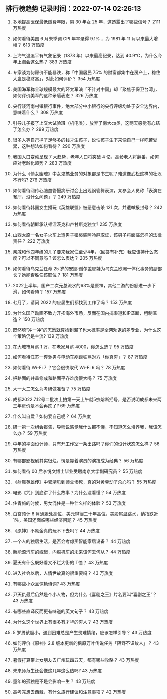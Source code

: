 
## 排行榜趋势 记录时间：2022-07-14 02:26:13
  
  1. 多地提高医保最低缴费年限，男 30 年女 25 年，这透露出了哪些信号？ 2111 万热度
    
  2. 如何看待美国 6 月未季调 CPI 年率录得 9.1% ，为 1981 年 11 月以来最大增幅？ 613 万热度
    
  3. 上海气温追平有气象记录（1873 年）以来最高纪录，达到 40.9℃，为什么今年上海会这么热？ 383 万热度
    
  4. 专家谈为何房价不能暴跌，称「中国居民 75% 的财富都集中在房产上，稳住大盘是稳财富」，对此如何评价？ 354 万热度
    
  5. 美国海军称全球规模最大的环太军演「不针对中国」却「聚焦于保卫台湾」，如何评价美军的这种矛盾表态？ 326 万热度
    
  6. 央行谈河南村镇银行事件，绝大部分中小银行的央行评级均处于安全边界内，意味着什么？ 308 万热度
    
  7. 引导儿子报了上交大试验班（机电类），放弃了南大cs类，这两天感觉有心结了怎么办？ 299 万热度
    
  8. 很多人等自己挣了足够多的钱才生孩子，说怕孩子生下来像自己一样吃苦受累，这种想法如何看待？ 290 万热度
    
  9. 我国人口变动呈现 7 大趋势，老年人口将突破 4 亿，高龄老人将翻番，如何应对老龄化趋势？ 283 万热度
    
  10. 为什么《倩女幽魂》中女鬼搞业务的对象都是书生呢？难道像武松这样的壮汉不行吗? 276 万热度
    
  11. 如何看待网传心脑血管慢病研讨会上出现钢管舞表演，某参会人员称「表演在餐厅，没什么问题」？ 249 万热度
    
  12. 如何看待韩国女主播玩《英雄联盟》被恶意击杀 121 次，并遭举报封号？ 242 万热度
    
  13. 如何看待朝鲜承认顿涅茨克和卢甘斯克独立? 235 万热度
    
  14. 山西太原一名女子火车上遭男子猥亵装睡冷静取证，该男子将面临怎样的法律责任？ 222 万热度
    
  15. 亲戚和他四年级的儿子要来我家住至少4年，（回答有补充）我应该持什么态度？可以不同意吗？该怎么表达？ 205 万热度
    
  16. 如何看待乌克兰任命 25 岁的安娜·谢尔盖耶娃为乌克兰欧洲一体化事务的副部长？她能否胜任该职位？ 181 万热度
    
  17. 2022上半年，国产二次元总流水的63%是原神，其他二游的份额进一步下滑，如何看待？ 157 万热度
    
  18. 七月了，请问 2022 的应届生们都找到工作了吗？ 153 万热度
    
  19. 为什么国产动画不致力开拓海外市场，反而在国内搞渠道和IP垄断，粗制滥造？ 150 万热度
    
  20. 既然填“冲一冲”的志愿就算捡到漏了也大概率是全网劝退的差专业，为什么这个策略仍是主流? 139 万热度
    
  21. 在大城市月薪 1 万，在老家月薪 4000，你怎么选？ 95 万热度
    
  22. 如何看待江苏一奔驰男与电动车剐蹭狂骂对方「你真穷」？ 87 万热度
    
  23. 如何看待 Wi-Fi 7 ？它会很快取代 Wi-Fi 6 吗？ 78 万热度
    
  24. 把路面的井盖修成和路面平齐难度很大吗？ 75 万热度
    
  25. 大一大二怎么为考研做准备？ 75 万热度
    
  26. 成都2022.7.12号二批次土拍第一天上午就5宗熔断摇号，是否说明成都未来两三年房价是不会再跌了? 69 万热度
    
  27. 什么叫自爱？如何爱自己呢？ 64 万热度
    
  28. 研一第一次组会报告，导师说感觉我什么都不懂，不知道怎么培养我，我该怎么办？ 59 万热度
    
  29. 中年的平面设计师，只有开工作室一条出路吗？你们的设计状态怎么样？ 56 万热度
    
  30. 有哪部影视剧其实很烂，愣是靠着演员的演技成为经典？ 56 万热度
    
  31. 如何看待 00 后李悦文博士毕业受聘南京大学副研究员？ 55 万热度
    
  32. 《射雕英雄传》中郭靖见到师父惨死，真的对黄蓉动了杀心吗？ 55 万热度
    
  33. 电影《咒》到底讲了什么故事？为什么没看懂？ 54 万热度
    
  34. 住青旅的时候，男女混住是一种什么样的体验？ 53 万热度
    
  35. 白宫预计 6 月通胀处高位，美元徘徊二十年高位，美股尾盘跳水，纳指跌近 1%，美国还面临哪些经济问题？ 45 万热度
    
  36. 《原神》不氪金真的玩不下去吗？ 44 万热度
    
  37. 一个人的独居生活，是否会考虑买智能家居设备？ 44 万热度
    
  38. 新能源汽车的崛起，内燃机车的未来该何去何从？ 44 万热度
    
  39. 夏天有什么既好看又不烂大街的 T恤？ 43 万热度
    
  40. 进入社会以后，人情世故真的很重要吗？ 43 万热度
    
  41. 有哪些小众且惊艳诗词? 43 万热度
    
  42. 尹天仇最后仍然是个小人物，但为什么《喜剧之王》片名要叫“喜剧之王”？ 43 万热度
    
  43. 有哪些直译反而更有味道的英文句子？ 43 万热度
    
  44. 为什么这个世界上有很多有才华的穷人？ 43 万热度
    
  45. 5 岁男孩胆小，遇到困难总是产生畏难情绪，应该怎样引导？ 43 万热度
    
  46. 如何评价《原神》2.8 版本更新的枫原万叶传说任务「陌野不识故人」？ 43 万热度
    
  47. 暑假打算带上女朋友去广州玩四五天，都有哪些攻略？ 43 万热度
    
  48. 未来师范生还会像这几年这么热吗? 43 万热度
    
  49. 童年的孤独是不是会影响一生？ 43 万热度
    
  50. 高考完想去西藏，有什么旅行建议和注意事项？ 42 万热度
    